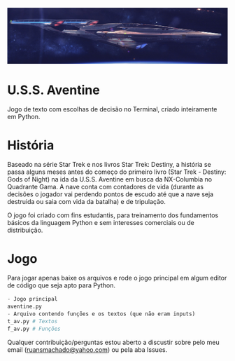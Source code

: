 ![imagem_aventine](https://github.com/ruansmachado/U.S.S.Aventine/blob/main/aventine_pic.jpg?raw=true)
# U.S.S. Aventine
Jogo de texto com escolhas de decisão no Terminal, criado inteiramente em Python. 
# História
Baseado na série Star Trek e nos livros Star Trek: Destiny, a história se passa alguns meses antes do começo do primeiro livro (Star Trek - Destiny: Gods of Night) na ida da U.S.S. Aventine em busca da NX-Columbia no Quadrante Gama. A nave conta com contadores de vida (durante as decisões o jogador vai perdendo pontos de escudo até que a nave seja destruida ou saia com vida da batalha) e de tripulação.

O jogo foi criado com fins estudantis, para treinamento dos fundamentos básicos da linguagem Python e sem interesses comerciais ou de distribuição.

# Jogo
Para jogar apenas baixe os arquivos e rode o jogo principal em algum editor de código que seja apto para Python.

```python
- Jogo principal
aventine.py
- Arquivo contendo funções e os textos (que não eram inputs)
t_av.py # Textos
f_av.py # Funções
```
Qualquer contribuição/perguntas estou aberto a discustir sobre pelo meu email (ruansmachado@yahoo.com) ou pela aba Issues.
